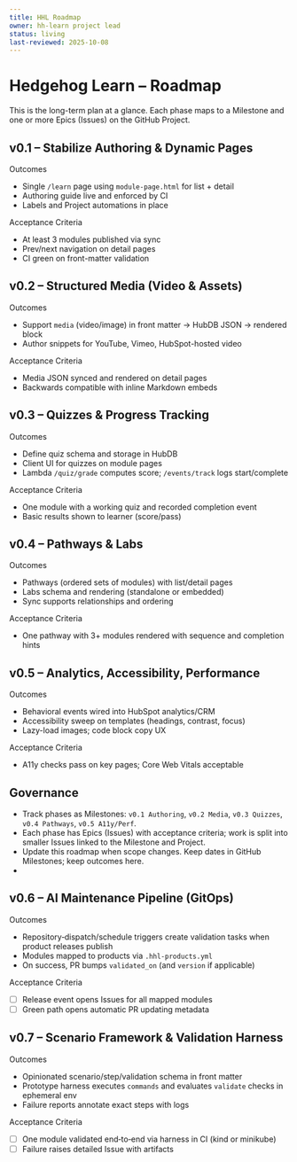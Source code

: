 ```yaml
---
title: HHL Roadmap
owner: hh-learn project lead
status: living
last-reviewed: 2025-10-08
---
```


# Hedgehog Learn – Roadmap

This is the long-term plan at a glance. Each phase maps to a Milestone and one or more Epics (Issues) on the GitHub Project.

## v0.1 – Stabilize Authoring & Dynamic Pages
Outcomes
- Single `/learn` page using `module-page.html` for list + detail
- Authoring guide live and enforced by CI
- Labels and Project automations in place

Acceptance Criteria
- At least 3 modules published via sync
- Prev/next navigation on detail pages
- CI green on front-matter validation

## v0.2 – Structured Media (Video & Assets)
Outcomes
- Support `media` (video/image) in front matter → HubDB JSON → rendered block
- Author snippets for YouTube, Vimeo, HubSpot-hosted video

Acceptance Criteria
- Media JSON synced and rendered on detail pages
- Backwards compatible with inline Markdown embeds

## v0.3 – Quizzes & Progress Tracking
Outcomes
- Define quiz schema and storage in HubDB
- Client UI for quizzes on module pages
- Lambda `/quiz/grade` computes score; `/events/track` logs start/complete

Acceptance Criteria
- One module with a working quiz and recorded completion event
- Basic results shown to learner (score/pass)

## v0.4 – Pathways & Labs
Outcomes
- Pathways (ordered sets of modules) with list/detail pages
- Labs schema and rendering (standalone or embedded)
- Sync supports relationships and ordering

Acceptance Criteria
- One pathway with 3+ modules rendered with sequence and completion hints

## v0.5 – Analytics, Accessibility, Performance
Outcomes
- Behavioral events wired into HubSpot analytics/CRM
- Accessibility sweep on templates (headings, contrast, focus)
- Lazy-load images; code block copy UX

Acceptance Criteria
- A11y checks pass on key pages; Core Web Vitals acceptable

## Governance
- Track phases as Milestones: `v0.1 Authoring`, `v0.2 Media`, `v0.3 Quizzes`, `v0.4 Pathways`, `v0.5 A11y/Perf`.
- Each phase has Epics (Issues) with acceptance criteria; work is split into smaller Issues linked to the Milestone and Project.
- Update this roadmap when scope changes. Keep dates in GitHub Milestones; keep outcomes here.
-
## v0.6 – AI Maintenance Pipeline (GitOps)
Outcomes
- Repository‑dispatch/schedule triggers create validation tasks when product releases publish
- Modules mapped to products via `.hhl-products.yml`
- On success, PR bumps `validated_on` (and `version` if applicable)

Acceptance Criteria
- [ ] Release event opens Issues for all mapped modules
- [ ] Green path opens automatic PR updating metadata

## v0.7 – Scenario Framework & Validation Harness
Outcomes
- Opinionated scenario/step/validation schema in front matter
- Prototype harness executes `commands` and evaluates `validate` checks in ephemeral env
- Failure reports annotate exact steps with logs

Acceptance Criteria
- [ ] One module validated end‑to‑end via harness in CI (kind or minikube)
- [ ] Failure raises detailed Issue with artifacts
